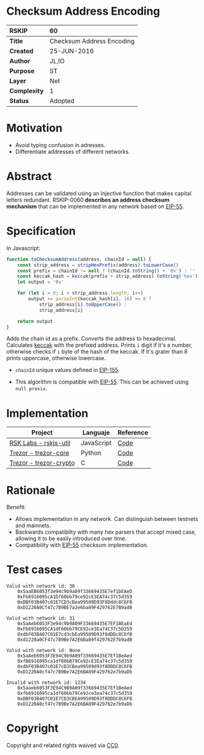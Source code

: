 # Checksum Address Encoding

|RSKIP          |60           |
| :------------ |:-------------|
|**Title**      |Checksum Address Encoding |
|**Created**    |25-JUN-2016 |
|**Author**     |JL,IO |
|**Purpose**    |ST |
|**Layer**      |Net |
|**Complexity** |1 |
|**Status**     |Adopted |

# **Motivation**

- Avoid typing confusion in adresses.
- Differentiate addresses of different networks.

# **Abstract**

Addresses can be validated using an injective function that makes capital letters redundant.
RSKIP-0060 **describes an address checksum mechanism** that can be implemented in any network based on [EIP-55](https://github.com/ethereum/EIPs/blob/master/EIPS/eip-55.md).

# **Specification**
In Javascript:
```javascript
function toChecksumAddress(address, chainId = null) {
    const strip_address = stripHexPrefix(address).toLowerCase()
    const prefix = chainId != null ? (chainId.toString() + '0x') : ''
    const keccak_hash = keccak(prefix + strip_address).toString('hex')
    let output = '0x'

    for (let i = 0; i < strip_address.length; i++)
        output += parseInt(keccak_hash[i], 16) >= 8 ?
            strip_address[i].toUpperCase() :
            strip_address[i]

    return output
}
```

Adds the chain id as a prefix. Converts the address to hexadecimal. Calculates [keccak](https://csrc.nist.gov/csrc/media/publications/fips/202/final/documents/fips_202_draft.pdf) with the prefixed address. Prints `i` digit if it's a number, otherwise checks if `i` byte of the hash of the keccak. If it's grater than 8 prints uppercase, otherwise lowercase.


- `chainId` unique values defined in [EIP-155](https://github.com/ethereum/EIPs/blob/master/EIPS/eip-155.md).

- This algorithm is compatible with [EIP-55](https://github.com/ethereum/EIPs/blob/master/EIPS/eip-55.md). This can be achieved using `null prexix`.

# **Implementation**

| Project | Languaje | Reference |
| - | - | - |
| [RSK Labs - rskjs-util](https://github.com/RSKSmart/rskjs-util) | JavaScript | [Code](https://github.com/rsksmart/rskjs-util/blob/5f284ee833ce8d958216804107d0bb90b3feb52e/index.js#L30) |
| [Trezor - trezor-core](https://github.com/trezor/trezor-core) | Python | [Code](https://github.com/trezor/trezor-core/blob/270bf732121d004a4cd1ab129adaccf7346ff1db/src/apps/ethereum/get_address.py#L32) |
| [Trezor - trezor-crypto](https://github.com/trezor/trezor-crypto) | C | [Code](https://github.com/trezor/trezor-crypto/blob/4153e662b60a0d83c1be15150f18483a37e9092c/address.c#L62) |

# **Rationale**
 
Benefit:
- Allows implementation in any network. Can distinguish between testnets and mainnets.
- Backwards compatiblity with many hex parsers that accept mixed case, allowing it to be easily introduced over time.
- Compatibility with [EIP-55](https://github.com/ethereum/EIPs/blob/master/EIPS/eip-55.md) checksum implementation.

# **Test cases**

```
Valid with network id: 30
    0x5aaEB6053f3e94c9b9a09f33669435E7ef1bEAeD
    0xFb6916095cA1Df60bb79ce92cE3EA74c37c5d359
    0xDBF03B407c01E7CD3cBea99509D93F8Dddc8C6FB
    0xD1220A0Cf47c7B9BE7a2e6ba89F429762E7B9adB

Valid with network id: 31
    0x5aAeb6053F3e94c9b9A09F33669435E7EF1BEaEd
    0xFb6916095CA1dF60bb79CE92ce3Ea74C37c5D359
    0xdbF03B407C01E7cd3cbEa99509D93f8dDDc8C6fB
    0xd1220a0CF47c7B9Be7A2E6Ba89f429762E7b9adB

Valid with network id: None
    0x5aAeb6053F3E94C9b9A09f33669435E7Ef1BeAed
    0xfB6916095ca1df60bB79Ce92cE3Ea74c37c5d359
    0xdbF03B407c01E7cD3CBea99509d93f8DDDC8C6FB
    0xD1220A0cf47c7B9Be7A2E6BA89F429762e7b9aDb

Invalid with network id: 1234
    0x5aaeb6053F3E94C9B9A09f33669435E7Ef1BeAed
    0xfb6916095ca1df60bb79Ce92ce3ea74c37c5d359
    0xDBF03B407C01E7CD3CBEA99509D93f8DDDC8C6FB
    0xD1220A0cf47c7B9Be7A2E6BA89F429762e7b9aDb
```
# **Copyright**

Copyright and related rights waived via [CC0](https://creativecommons.org/publicdomain/zero/1.0/).

